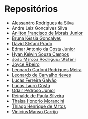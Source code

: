 # Repositórios

* [Alessandro Rodrigues da Silva](https://github.com/alessandrorsilva/unifacef-react-typescript)
* [Andre Luiz Gonçalves Silva](https://github.com/andrebetta123/unifacef-react-typescript)
* [Anilton Francisco de Morais Junior]()
* [Bruna Késsia Gonçalves](https://github.com/brugoncalves/unifacef-react-typescript)
* [David Stefani Prado](https://github.com/DavidPrado/posaulareact)
* [Edmar Antonio da Costa Junior]()
* [Hyan Kelwin Souza Campos](https://github.com/hyankelwin/reactjs-typescript-unifacef)
* [João Marcos Rodrigues Stefani](https://github.com/JoaoStefani/unifacef-react-typescript)
* [Joyce Ribeiro](https://github.com/riberjoy/unifacef-react-typescript/tree/master)
* [Leonardo Carloni Rodrigues Meira](https://github.com/LeoCarloni/unifacef-react-typescript)
* [Leonardo de Carvalho Neves](https://github.com/neves-c-leonardo/projeto-react-unifacef)
* [Lucas Ferreira Galvão]()
* [Lucas Lauro Costa](https://github.com/LucasLauro96/react-facef)
* [Odair Pedroso Junior](https://github.com/odair-pedroso/react-unifacef)
* [Reinaldo de Paula Silveira](https://github.com/rpsilveira/projeto-react-unifacef)
* [Thaísa Honorio Morandini](https://github.com/thaisamorandini89/unifacefreactapp)
* [Thiago Henrique de Matos](https://github.com/ThiagoHMatos)
* [Vinicius Manso Carrijo](https://github.com/ViniciusCarrijo/react-facef)
